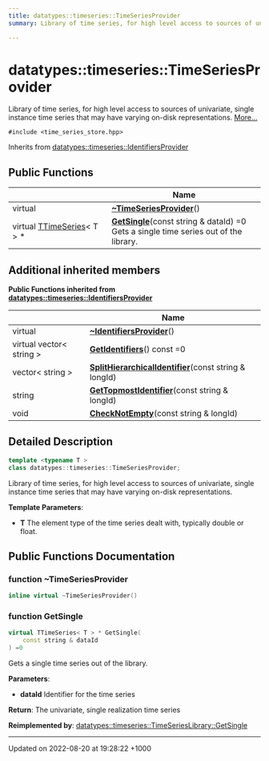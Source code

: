 ```yaml
---
title: datatypes::timeseries::TimeSeriesProvider
summary: Library of time series, for high level access to sources of univariate, single instance time series that may have varying on-disk representations. 

---
```


# datatypes::timeseries::TimeSeriesProvider



Library of time series, for high level access to sources of univariate, single instance time series that may have varying on-disk representations.  [More...](#detailed-description)


`#include <time_series_store.hpp>`

Inherits from [datatypes::timeseries::IdentifiersProvider](/uchronia-ts-doc/cpp/Classes/classdatatypes_1_1timeseries_1_1IdentifiersProvider/)

## Public Functions

|                | Name           |
| -------------- | -------------- |
| virtual | **[~TimeSeriesProvider](/uchronia-ts-doc/cpp/Classes/classdatatypes_1_1timeseries_1_1TimeSeriesProvider/#function-~timeseriesprovider)**() |
| virtual [TTimeSeries](/uchronia-ts-doc/cpp/Classes/classdatatypes_1_1timeseries_1_1TTimeSeries/)< T > * | **[GetSingle](/uchronia-ts-doc/cpp/Classes/classdatatypes_1_1timeseries_1_1TimeSeriesProvider/#function-getsingle)**(const string & dataId) =0<br>Gets a single time series out of the library.  |

## Additional inherited members

**Public Functions inherited from [datatypes::timeseries::IdentifiersProvider](/uchronia-ts-doc/cpp/Classes/classdatatypes_1_1timeseries_1_1IdentifiersProvider/)**

|                | Name           |
| -------------- | -------------- |
| virtual | **[~IdentifiersProvider](/uchronia-ts-doc/cpp/Classes/classdatatypes_1_1timeseries_1_1IdentifiersProvider/#function-~identifiersprovider)**() |
| virtual vector< string > | **[GetIdentifiers](/uchronia-ts-doc/cpp/Classes/classdatatypes_1_1timeseries_1_1IdentifiersProvider/#function-getidentifiers)**() const =0 |
| vector< string > | **[SplitHierarchicalIdentifier](/uchronia-ts-doc/cpp/Classes/classdatatypes_1_1timeseries_1_1IdentifiersProvider/#function-splithierarchicalidentifier)**(const string & longId) |
| string | **[GetTopmostIdentifier](/uchronia-ts-doc/cpp/Classes/classdatatypes_1_1timeseries_1_1IdentifiersProvider/#function-gettopmostidentifier)**(const string & longId) |
| void | **[CheckNotEmpty](/uchronia-ts-doc/cpp/Classes/classdatatypes_1_1timeseries_1_1IdentifiersProvider/#function-checknotempty)**(const string & longId) |


## Detailed Description

```cpp
template <typename T >
class datatypes::timeseries::TimeSeriesProvider;
```

Library of time series, for high level access to sources of univariate, single instance time series that may have varying on-disk representations. 

**Template Parameters**: 

  * **T** The element type of the time series dealt with, typically double or float. 

## Public Functions Documentation

### function ~TimeSeriesProvider

```cpp
inline virtual ~TimeSeriesProvider()
```


### function GetSingle

```cpp
virtual TTimeSeries< T > * GetSingle(
    const string & dataId
) =0
```

Gets a single time series out of the library. 

**Parameters**: 

  * **dataId** Identifier for the time series


**Return**: The univariate, single realization time series 

**Reimplemented by**: [datatypes::timeseries::TimeSeriesLibrary::GetSingle](/uchronia-ts-doc/cpp/Classes/classdatatypes_1_1timeseries_1_1TimeSeriesLibrary/#function-getsingle)


-------------------------------

Updated on 2022-08-20 at 19:28:22 +1000